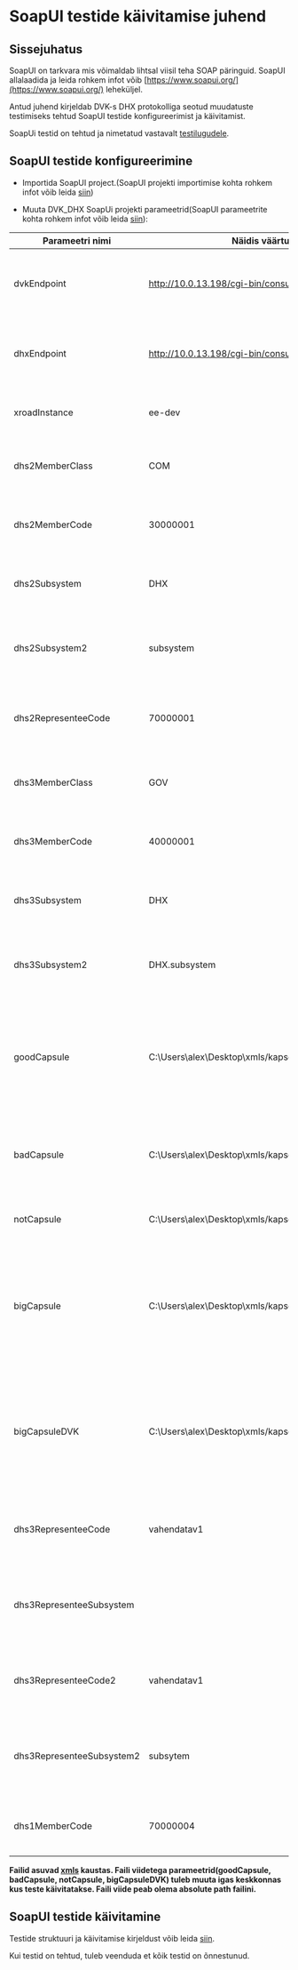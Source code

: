 # SoapUI testide käivitamise juhend

## Sissejuhatus

SoapUI on tarkvara mis võimaldab lihtsal viisil teha SOAP päringuid. SoapUI allalaadida ja leida rohkem infot võib [https://www.soapui.org/](https://www.soapui.org/) leheküljel.

Antud juhend kirjeldab DVK-s DHX protokolliga seotud muudatuste testimiseks tehtud SoapUI testide konfigureerimist ja käivitamist. 

SoapUi testid on tehtud ja nimetatud vastavalt [testilugudele](../dvk_dhx_testilod.md).

## SoapUI testide konfigureerimine

* Importida SoapUI project.(SoapUI projekti importimise kohta rohkem infot võib leida [siin](https://www.soapui.org/articles/import-project.html))

* Muuta DVK_DHX SoapUi projekti parameetrid(SoapUI parameetrite kohta rohkem infot võib leida [siin](https://www.soapui.org/functional-testing/properties/working-with-properties.html)):


| Parameetri nimi | Näidis väärtus | Kommentaar |
|-------|----------|----------------|
| dvkEndpoint | http://10.0.13.198/cgi-bin/consumer_proxy  | endpoint kuhu tuleb saata DVK päringud. Tavaliselt turvaserveri aadress. |
| dhxEndpoint | http://10.0.13.198/cgi-bin/consumer_proxy  | endpoint kuhu tuleb saata DHX päringud. Tavaliselt turvaserveri aadress. |
| xroadInstance | ee-dev | SOAP headeri Xtee parameetri xroadInstance väärtus |
| dhs2MemberClass | COM | testilugudes kirjeldatud DHS2 Xtee liikme memberClass |
| dhs2MemberCode | 30000001 | testilugudes kirjeldatud DHS2 Xtee liikme memberCode |
| dhs2Subsystem | DHX | testilugudes kirjeldatud DHS2 Xtee liikme subsystemCode |
| dhs2Subsystem2 | subsystem |  testilugudes kirjeldatud DHS2 Xtee liikme alamsüsteemi nimi |
| dhs2RepresenteeCode | 70000001 | testilugudes kirjeldatud DHS2 Xtee liikme vahendatava registrikood |
| dhs3MemberClass | GOV | testilugudes kirjeldatud DHS3 Xtee liikme memberClass |
| dhs3MemberCode | 40000001 | testilugudes kirjeldatud DHS3 Xtee liikme memberCode |
| dhs3Subsystem | DHX | testilugudes kirjeldatud DHS3 Xtee liikme subsystemCode |
| dhs3Subsystem2 | DHX.subsystem | testilugudes kirjeldatud DHS3 Xtee liikme alamsüsteemi nimi |
| goodCapsule | C:\Users\alex\Desktop\xmls/kapsel_21.xml | viide failile mis sisaldab Elektroonilise andmevahetuse metaandmete loendile 2.1 vastavalt korrektselt kapseldatud fail.|
| badCapsule | C:\Users\alex\Desktop\xmls/kapsel_21_wrong.xml | viide failile mis sisaldab XML-i mis ei vasta Elektroonilise andmevahetuse metaandmete loendile 2.1 |
| notCapsule | C:\Users\alex\Desktop\xmls/kapsel_21_not_kapsel.xml | viide failile mis ei ole XML või XML vale vorminguga.  |
| bigCapsule | C:\Users\alex\Desktop\xmls/kapsel_big_21.xml | viide failile (suur fail) mis sisaldab Elektroonilise andmevahetuse metaandmete loendile 2.1 vastavalt korrektselt kapseldatud fail.|
| bigCapsuleDVK | C:\Users\alex\Desktop\xmls/kapsel_big_21_5 dvk.xml | viide failile (suur fail) mis sisaldab Elektroonilise andmevahetuse metaandmete loendile 2.1 vastavalt korrektselt kapseldatud fail. |
| dhs3RepresenteeCode | vahendatav1 | testilugudes kirjeldatud DHS3 Xtee liikme vahendatava registrikood |
| dhs3RepresenteeSubsystem |  | testilugudes kirjeldatud DHS3 Xtee liikme vahendatava alamsüsteemi nimi |
| dhs3RepresenteeCode2 | vahendatav1 | testilugudes kirjeldatud DHS3 Xtee liikme vahendatava registrikood |
| dhs3RepresenteeSubsystem2 | subsytem | testilugudes kirjeldatud DHS3 Xtee liikme vahendatava alamsüsteemi nimi |
| dhs1MemberCode | 70000004 | testilugudes kirjeldatud DHS1 Xtee liikme memberCode |

**Failid asuvad [xmls](xmls) kaustas. Faili viidetega parameetrid(goodCapsule, badCapsule, notCapsule, bigCapsuleDVK) tuleb muuta igas keskkonnas kus teste käivitatakse. Faili viide peab olema absolute path failini.**  

## SoapUI testide käivitamine
Testide struktuuri ja käivitamise kirjeldust võib leida [siin](https://www.soapui.org/functional-testing/structuring-and-running-tests.html). 

Kui testid on tehtud, tuleb veenduda et kõik testid on õnnestunud.

